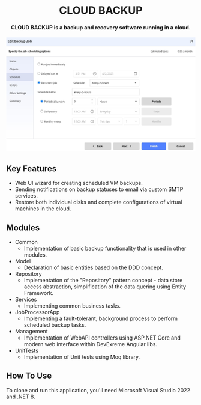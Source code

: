 <h1 align="center">CLOUD BACKUP</h1>
<h4 align="center">CLOUD BACKUP is a backup and recovery software running in a cloud.</h4>

<img src="https://github.com/yuriy3122/CloudBackup/blob/main/ui.jpg" alt="Screenshot">

## Key Features

* Web UI wizard for creating scheduled VM backups.
* Sending notifications on backup statuses to email via custom SMTP services.
* Restore both individual disks and complete configurations of virtual machines in the cloud.

## Modules
* Common
  - Implementation of basic backup functionality that is used in other modules.
* Model
  - Declaration of basic entities based on the DDD concept.
* Repository
  - Implementation of the "Repository" pattern concept - data store access abstraction, simplification of the data quering using Entity Framework.
* Services
  - Implementing common business tasks.
* JobProcessorApp
  - Implementing a fault-tolerant, background process to perform scheduled backup tasks.
* Management
  - Implementation of WebAPI controllers using ASP.NET Core and modern web interface within DevExreme Angular libs.
* UnitTests
   - Implementation of Unit tests using Moq library.

## How To Use

To clone and run this application, you'll need Microsoft Visual Studio 2022 and .NET 8.
 
